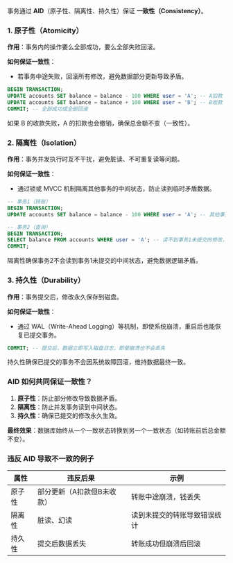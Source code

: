 事务通过 **AID**（原子性、隔离性、持久性）保证 **一致性（Consistency）**。

### 1. 原子性（Atomicity）

**作用**：事务内的操作要么全部成功，要么全部失败回滚。  

**如何保证一致性**：

- 若事务中途失败，回滚所有修改，避免数据部分更新导致矛盾。  

```sql
BEGIN TRANSACTION;
UPDATE accounts SET balance = balance - 100 WHERE user = 'A'; -- A扣款
UPDATE accounts SET balance = balance + 100 WHERE user = 'B'; -- B收款
COMMIT; -- 全部成功或全部回滚
```

如果 B 的收款失败，A 的扣款也会撤销，确保总金额不变（一致性）。

### 2. 隔离性（Isolation）

**作用**：事务并发执行时互不干扰，避免脏读、不可重复读等问题。  

**如何保证一致性**：

- 通过锁或 MVCC 机制隔离其他事务的中间状态，防止读到临时矛盾数据。  

```sql
-- 事务1（转账）
BEGIN TRANSACTION;
UPDATE accounts SET balance = balance - 100 WHERE user = 'A'; -- 其他事务此时看不到A的未提交修改

-- 事务2（查询）
BEGIN TRANSACTION;
SELECT balance FROM accounts WHERE user = 'A'; -- 读不到事务1未提交的修改，避免脏读
COMMIT;
```

隔离性确保事务2不会读到事务1未提交的中间状态，避免数据逻辑矛盾。

### 3. 持久性（Durability）

**作用**：事务提交后，修改永久保存到磁盘。  

**如何保证一致性**：

- 通过 WAL（Write-Ahead Logging）等机制，即使系统崩溃，重启后也能恢复已提交事务。  

```sql
COMMIT; -- 提交后，数据立即写入磁盘日志，即使崩溃也不会丢失
```

持久性确保已提交的事务不会因系统故障回滚，维持数据最终一致。

### AID 如何共同保证一致性？

1. **原子性**：防止部分修改导致数据矛盾。
2. **隔离性**：防止并发事务读到中间状态。
3. **持久性**：确保已提交的修改永久生效。

**最终效果**：数据库始终从一个一致状态转换到另一个一致状态（如转账前后总金额不变）。

### 违反 AID 导致不一致的例子

| **属性** | **违反后果**       | **示例**         |
| ------ | -------------- | -------------- |
| 原子性    | 部分更新（A扣款但B未收款） | 转账中途崩溃，钱丢失     |
| 隔离性    | 脏读、幻读          | 读到未提交的转账导致错误统计 |
| 持久性    | 提交后数据丢失        | 转账成功但崩溃后回滚     |
